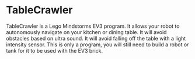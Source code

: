# TableCrawler

TableCrawler is a Lego Mindstorms EV3 program.
It allows your robot to autonomously navigate on your kitchen or dining table.
It will avoid obstacles based on ultra sound. It will avoid falling off the table with a light intensity sensor.
This is only a program, you will still need to build a robot or tank for it to be used with the EV3 brick.
